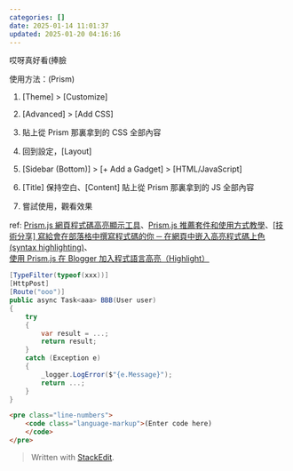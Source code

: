 ```yaml
---
categories: []
date: 2025-01-14 11:01:37
updated: 2025-01-20 04:16:16
---
```


哎呀真好看(捧臉

使用方法：(Prism)

1. [Theme] > [Customize]

2. [Advanced] > [Add CSS]

3. 貼上從 Prism 那裏拿到的 CSS 全部內容

4. 回到設定，[Layout]

5. [Sidebar (Bottom)] > [+ Add a Gadget] > [HTML/JavaScript]

6. [Title] 保持空白、[Content] 貼上從 Prism 那裏拿到的 JS 全部內容

7. 嘗試使用，觀看效果

  

ref: [Prism.js 網頁程式碼高亮顯示工具](https://www.blogger.com/blog/post/edit/6558487227761678795/3425602686891804413#)、[Prism.js 推薦套件和使用方式教學](https://www.blogger.com/blog/post/edit/6558487227761678795/3425602686891804413#)、[[技術分享] 寫給會在部落格中撰寫程式碼的你 ─ 在網頁中嵌入高亮程式碼上色 (syntax highlighting)](https://www.blogger.com/blog/post/edit/6558487227761678795/3425602686891804413#)、[使用 Prism.js 在 Blogger 加入程式語言高亮（Highlight）](https://www.blogger.com/blog/post/edit/6558487227761678795/3425602686891804413#)

  

```csharp
[TypeFilter(typeof(xxx))]
[HttpPost]
[Route("ooo")]
public async Task<aaa> BBB(User user)
{
    try
    {
        var result = ...;
        return result;
    }
    catch (Exception e)
    {
        _logger.LogError($"{e.Message}");
        return ...;
    }
}
```

```html
<pre class="line-numbers">
	<code class="language-markup">(Enter code here)
	</code>
</pre>
```


> Written with [StackEdit](https://stackedit.io/).
